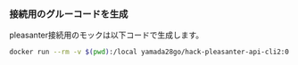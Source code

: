 ### 接続用のグルーコードを生成

pleasanter接続用のモックは以下コードで生成します。

```bash
docker run --rm -v $(pwd):/local yamada28go/hack-pleasanter-api-cli2:0.10 /local Generation --config GenerateConfig.xml  export.json
```

